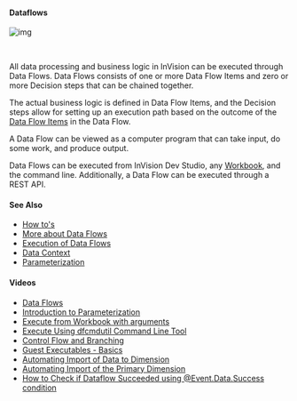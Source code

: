 #### Dataflows


![img](https://profitbasedocs.blob.core.windows.net/images/DFny.png)

<br/>

All data processing and business logic in InVision can be executed through Data Flows. Data Flows consists of one or more Data Flow Items and zero or more Decision steps that can be chained together. 

The actual business logic is defined in Data Flow Items, and the Decision steps allow for setting up an execution path based on the outcome of the [Data Flow Items](dataflowitems/index.md) in the Data Flow.

A Data Flow can be viewed as a computer program that can take input, do some work, and produce output.

Data Flows can be executed from InVision Dev Studio, any [Workbook](workbooks.md), and the command line. Additionally, a Data Flow can be executed through a REST API.
<br/>

#### See Also

- [How to's](howto.md)
- [More about Data Flows](../workbooks/components/dataflow.md)
- [Execution of Data Flows](execution.md)
- [Data Context](datacontext.md)
- [Parameterization](parametrization.md)
  <br/>

#### Videos

- [Data Flows](../../../videos/dataflows.md)
- [Introduction to Parameterization](https://profitbasedocs.blob.core.windows.net/videos/Data%20Flow%20-%20Introduction%20to%20parameterization.mp4)
- [Execute from Workbook with arguments](https://profitbasedocs.blob.core.windows.net/videos/Data%20Flow%20-%20Execute%20from%20Workbook%20with%20arguments.mp4)
- [Execute Using dfcmdutil Command Line Tool](https://profitbasedocs.blob.core.windows.net/videos/Data%20Flow%20-%20Execute%20using%20dfcmdutil%20command%20line%20tool.mp4)
- [Control Flow and Branching](https://profitbasedocs.blob.core.windows.net/videos/Data%20Flow%20-%20Control%20Flow%20and%20Branching.mp4)
- [Guest Executables - Basics](https://profitbasedocs.blob.core.windows.net/videos/Guest%20Executables%20-%20Basics.mp4)
- [Automating Import of Data to Dimension](https://profitbasedocs.blob.core.windows.net/videos/Automating%20Import%20of%20Data%20to%20Dimension.mp4)
- [Automating Import of the Primary Dimension](https://profitbasedocs.blob.core.windows.net/videos/Dimension%20-%20Import%20Primary%20Dimension.mp4)
- [How to Check if Dataflow Succeeded using @Event.Data.Success condition](https://profitbasedocs.blob.core.windows.net/videos/DF%20-%20Check%20if%20dataflow%20succeeded%20or%20not.mp4)